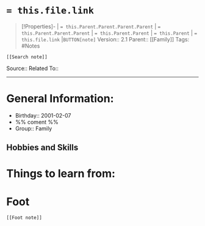 # `= this.file.link`
>[!Properties]- | `= this.Parent.Parent.Parent.Parent` |  `= this.Parent.Parent.Parent` | `= this.Parent.Parent` | `= this.Parent` | `= this.file.link` |`BUTTON[note]` 
>Version:: 2.1
>Parent:: [[Family]]
>Tags: #Notes
```meta-bind-embed
[[Search note]]
```
Source::
Related To::
***
# General Information:
- Birthday:: 2001-02-07  
- %% coment %%
- Group:: Family

## Hobbies and Skills 

# Things to learn from:











# Foot
```meta-bind-embed
[[Foot note]]
``` 